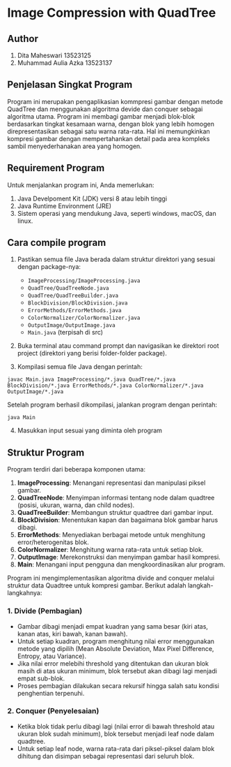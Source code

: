 # Image Compression with QuadTree

## Author
1. Dita Maheswari 13523125
2. Muhammad Aulia Azka 13523137

## Penjelasan Singkat Program

Program ini merupakan pengaplikasian kommpresi gambar dengan metode QuadTree dan menggunakan algoritma devide dan conquer sebagai algoritma utama. Program ini membagi gambar menjadi blok-blok berdasarkan tingkat kesamaan warna, dengan blok yang lebih homogen direpresentasikan sebagai satu warna rata-rata. Hal ini memungkinkan kompresi gambar dengan mempertahankan detail pada area kompleks sambil menyederhanakan area yang homogen.

## Requirement Program
Untuk menjalankan program ini, Anda memerlukan:
1. Java Develpoment Kit (JDK) versi 8 atau lebih tinggi
2. Java Runtime Environment (JRE)
3. Sistem operasi yang mendukung Java, seperti windows, macOS, dan linux.

## Cara compile program
1. Pastikan semua file Java berada dalam struktur direktori yang sesuai dengan package-nya:
   - `ImageProcessing/ImageProcessing.java`
   - `QuadTree/QuadTreeNode.java`
   - `QuadTree/QuadTreeBuilder.java`
   - `BlockDivision/BlockDivision.java`
   - `ErrorMethods/ErrorMethods.java`
   - `ColorNormalizer/ColorNormalizer.java`
   - `OutputImage/OutputImage.java`
   - `Main.java` (terpisah di src) 

2. Buka terminal atau command prompt dan navigasikan ke direktori root project (direktori yang berisi folder-folder package).

3. Kompilasi semua file Java dengan perintah:
```
javac Main.java ImageProcessing/*.java QuadTree/*.java BlockDivision/*.java ErrorMethods/*.java ColorNormalizer/*.java OutputImage/*.java
```

Setelah program berhasil dikompilasi, jalankan program dengan perintah:
```
java Main
```

4. Masukkan input sesuai yang diminta oleh program

## Struktur Program
Program terdiri dari beberapa komponen utama:
1. **ImageProcessing**: Menangani representasi dan manipulasi piksel gambar.
2. **QuadTreeNode**: Menyimpan informasi tentang node dalam quadtree (posisi, ukuran, warna, dan child nodes).
3. **QuadTreeBuilder**: Membangun struktur quadtree dari gambar input.
4. **BlockDivision**: Menentukan kapan dan bagaimana blok gambar harus dibagi.
5. **ErrorMethods**: Menyediakan berbagai metode untuk menghitung error/heterogenitas blok.
6. **ColorNormalizer**: Menghitung warna rata-rata untuk setiap blok.
7. **OutputImage**: Merekonstruksi dan menyimpan gambar hasil kompresi.
8. **Main**: Menangani input pengguna dan mengkoordinasikan alur program.

Program ini mengimplementasikan algoritma divide and conquer melalui struktur data Quadtree untuk kompresi gambar. Berikut adalah langkah-langkahnya:

### 1. Divide (Pembagian)
- Gambar dibagi menjadi empat kuadran yang sama besar (kiri atas, kanan atas, kiri bawah, kanan bawah).
- Untuk setiap kuadran, program menghitung nilai error menggunakan metode yang dipilih (Mean Absolute Deviation, Max Pixel Difference, Entropy, atau Variance).
- Jika nilai error melebihi threshold yang ditentukan dan ukuran blok masih di atas ukuran minimum, blok tersebut akan dibagi lagi menjadi empat sub-blok.
- Proses pembagian dilakukan secara rekursif hingga salah satu kondisi penghentian terpenuhi.

### 2. Conquer (Penyelesaian)
- Ketika blok tidak perlu dibagi lagi (nilai error di bawah threshold atau ukuran blok sudah minimum), blok tersebut menjadi leaf node dalam quadtree.
- Untuk setiap leaf node, warna rata-rata dari piksel-piksel dalam blok dihitung dan disimpan sebagai representasi dari seluruh blok.
